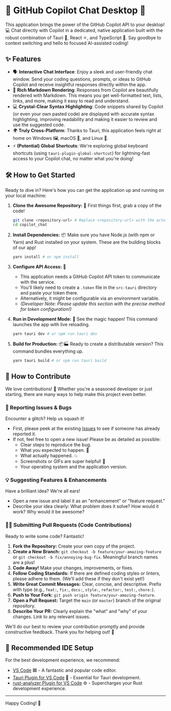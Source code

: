 # 🚀 GitHub Copilot Chat Desktop 💬

This application brings the power of the GitHub Copilot API to your desktop! 💻 Chat directly with Copilot in a dedicated, native application built with the robust combination of Tauri 🦀, React ⚛️, and TypeScript 🔷. Say goodbye to context switching and hello to focused AI-assisted coding!

## ✨ Features

* 🗣️ **Interactive Chat Interface**: Enjoy a sleek and user-friendly chat window. Send your coding questions, prompts, or ideas to GitHub Copilot and receive insightful responses directly within the app.
* 💅 **Rich Markdown Rendering**: Responses from Copilot are beautifully rendered with Markdown. This means you get well-formatted text, lists, links, and more, making it easy to read and understand.
* 💻 **Crystal-Clear Syntax Highlighting**: Code snippets shared by Copilot (or even your own pasted code) are displayed with accurate syntax highlighting, improving readability and making it easier to review and use the suggested code.
* 🌍 **Truly Cross-Platform**: Thanks to Tauri, this application feels right at home on Windows 🖼️, macOS 🍎, and Linux 🐧.
* ⚡ **(Potential) Global Shortcuts**: We're exploring global keyboard shortcuts (using `tauri-plugin-global-shortcut`) for lightning-fast access to your Copilot chat, no matter what you're doing!

## 🛠️ How to Get Started

Ready to dive in? Here's how you can get the application up and running on your local machine:

1. **Clone the Awesome Repository:** 📂
    First things first, grab a copy of the code!

    ```bash
    git clone <repository-url> # Replace <repository-url> with the actual URL!
    cd copilot_chat
    ```

2. **Install Dependencies:** 📦
    Make sure you have Node.js (with npm or Yarn) and Rust installed on your system. These are the building blocks of our app!

    ```bash
    yarn install # or npm install
    ```

3. **Configure API Access:** 🔑
    * This application needs a GitHub Copilot API token to communicate with the service.
    * You'll likely need to create a `.token` file in the `src-tauri` directory and paste your token there.
    * Alternatively, it might be configurable via an environment variable.
    * _(Developer Note: Please update this section with the precise method for token configuration!)_

4. **Run in Development Mode:** 🚀
    See the magic happen! This command launches the app with live reloading.

    ```bash
    yarn tauri dev # or npm run tauri dev
    ```

5. **Build for Production:** 📦🏭
    Ready to create a distributable version? This command bundles everything up.

    ```bash
    yarn tauri build # or npm run tauri build
    ```

## 🤗 How to Contribute

We love contributions! 🎉 Whether you're a seasoned developer or just starting, there are many ways to help make this project even better.

### 🐞 Reporting Issues & Bugs

Encounter a glitch? Help us squash it!

* First, please peek at the existing [Issues](https://github.com/bigduu/copilot_client_app/issues) to see if someone has already reported it.
* If not, feel free to open a new issue! Please be as detailed as possible:
  * Clear steps to reproduce the bug.
  * What you expected to happen. 🤔
  * What actually happened. 💥
  * Screenshots or GIFs are super helpful! 📸
  * Your operating system and the application version.

### 💡 Suggesting Features & Enhancements

Have a brilliant idea? We're all ears!

* Open a new issue and label it as an "enhancement" or "feature request."
* Describe your idea clearly: What problem does it solve? How would it work? Why would it be awesome?

### 🧑‍💻 Submitting Pull Requests (Code Contributions)

Ready to write some code? Fantastic!

1. **Fork the Repository:** Create your own copy of the project.
2. **Create a New Branch:** `git checkout -b feature/your-amazing-feature` or `git checkout -b fix/annoying-bug-fix`. Meaningful branch names are a plus!
3. **Code Away!** Make your changes, improvements, or fixes.
4. **Follow Coding Standards:** If there are defined coding styles or linters, please adhere to them. (We'll add these if they don't exist yet!)
5. **Write Great Commit Messages:** Clear, concise, and descriptive. Prefix with type (e.g., `feat:`, `fix:`, `docs:`, `style:`, `refactor:`, `test:`, `chore:`).
6. **Push to Your Fork:** `git push origin feature/your-amazing-feature`.
7. **Open a Pull Request:** Target the `main` (or `master`) branch of the original repository.
8. **Describe Your PR:** Clearly explain the "what" and "why" of your changes. Link to any relevant issues.

We'll do our best to review your contribution promptly and provide constructive feedback. Thank you for helping out! 🙏

## 🔧 Recommended IDE Setup

For the best development experience, we recommend:

* [VS Code](https://code.visualstudio.com/) 🟦 - A fantastic and popular code editor.
* [Tauri Plugin for VS Code](https://marketplace.visualstudio.com/items?itemName=tauri-apps.tauri-vscode) 🦀 - Essential for Tauri development.
* [rust-analyzer Plugin for VS Code](https://marketplace.visualstudio.com/items?itemName=rust-lang.rust-analyzer) ⚙️ - Supercharges your Rust development experience.

---
Happy Coding! 🎉
